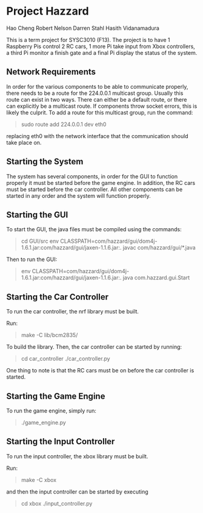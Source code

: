 Project Hazzard
===============

Hao Cheng
Robert Nelson
Darren Stahl
Hasith Vidanamadura

This is a term project for SYSC3010 (F13). The project is to have
1 Raspberry Pis control 2 RC cars, 1 more Pi take input from Xbox controllers,
a third Pi monitor a finish gate and a final Pi display the status of the system.

Network Requirements
--------------------

In order for the various components to be able to communicate properly, there
needs to be a route for the 224.0.0.1 multicast group. Usually this route can exist
in two ways. There can either be a default route, or there can explicitly be a
multicast route. If components throw socket errors, this is likely the culprit.
To add a route for this multicast group, run the command:

> sudo route add 224.0.0.1 dev eth0

replacing eth0 with the network interface that the communication should take place on.


Starting the System
-------------------

The system has several components, in order for the GUI to function properly
it must be started before the game engine. In addition, the RC cars must be started
before the car controller. All other components can be started in any order and the
system will function properly.

Starting the GUI
----------------

To start the GUI, the java files must be compiled using the commands:

> cd GUI/src
> env CLASSPATH=com/hazzard/gui/dom4j-1.6.1.jar:com/hazzard/gui/jaxen-1.1.6.jar:. javac com/hazzard/gui/\*.java

Then to run the GUI:

> env CLASSPATH=com/hazzard/gui/dom4j-1.6.1.jar:com/hazzard/gui/jaxen-1.1.6.jar:. java com.hazzard.gui.Start

Starting the Car Controller
---------------------------

To run the car controller, the nrf library must be built.

Run:

> make -C lib/bcm2835/

To build the library. Then, the car controller can be started by running:

> cd car\_controller
> ./car\_controller.py

One thing to note is that the RC cars must be on before the car controller is started.

Starting the Game Engine
------------------------

To run the game engine, simply run:

> ./game\_engine.py

Starting the Input Controller
-----------------------------

To run the input controller, the xbox library must be built.

Run:

> make -C xbox

and then the input controller can be started by executing

> cd xbox
> ./input\_controller.py
